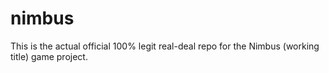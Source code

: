 nimbus
======

This is the actual official 100% legit real-deal repo for the Nimbus (working title) game project.
